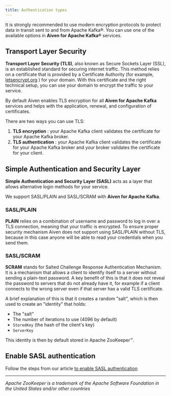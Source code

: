 ```yaml
---
title: Authentication types
---
```


It is strongly recommended to use modern encryption protocols to protect
data in transit sent to and from Apache Kafka®. You can use one of the
available options in **Aiven for Apache Kafka®** services.

## Transport Layer Security

**Transport Layer Security (TLS)**, also known as Secure Sockets Layer
(SSL), is an established standard for securing internet traffic. This
method relies on a certificate that is provided by a Certificate
Authority (for example, [letsencrypt.org](https://letsencrypt.org) ) for
your domain. With this certificate and the right technical setup, you
can use your domain to encrypt the traffic to your service.

By default Aiven enables TLS encryption for all **Aiven for Apache
Kafka** services and helps with the application, renewal, and
configuration of certificates.

There are two ways you can use TLS:

1.  **TLS encryption** : your Apache Kafka client validates the
    certificate for your Apache Kafka broker.
2.  **TLS authentication** : your Apache Kafka client validates the
    certificate for your Apache Kafka broker and your broker validates
    the certificate for your client.

## Simple Authentication and Security Layer

**Simple Authentication and Security Layer (SASL)** acts as a layer that
allows alternative login methods for your service.

We support SASL/PLAIN and SASL/SCRAM with **Aiven for Apache Kafka**.

### SASL/PLAIN

**PLAIN** relies on a combination of username and password to log in
over a TLS connection, meaning that your traffic is encrypted. To ensure
proper security mechanism Aiven does not support using SASL/PLAIN
without TLS, because in this case anyone will be able to read your
credentials when you send them.

### SASL/SCRAM

**SCRAM** stands for Salted Challenge Response Authentication Mechanism.
It is a mechanism that allows a client to identify itself to a server
without sending a plain-text password. A key benefit of this is that it
does not reveal the password to servers that do not already have it, for
example if a client connects to the wrong server even if that server has
a valid TLS certificate.

A brief explanation of this is that it creates a random \"salt\", which
is then used to create an \"identity\" that holds:

-   The \"salt\"
-   The number of iterations to use (4096 by default)
-   `StoredKey` (the hash of the client's key)
-   `ServerKey`

This identity is then by default stored in Apache ZooKeeper™.

## Enable SASL authentication

Follow the steps from our article
[to enable SASL authentication](/docs/products/kafka/howto/kafka-sasl-auth)

------------------------------------------------------------------------

*Apache ZooKeeper is a trademark of the Apache Software Foundation in
the United States and/or other countries*

